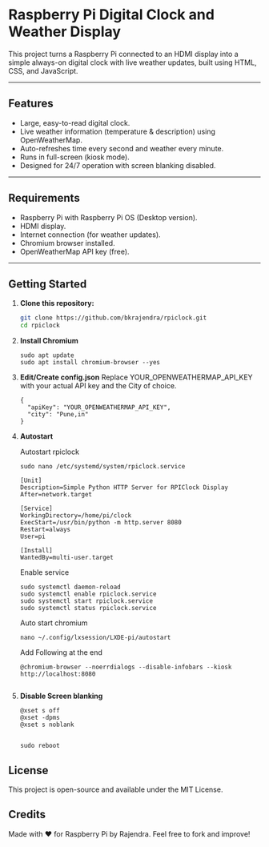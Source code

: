 # Raspberry Pi Digital Clock and Weather Display

This project turns a Raspberry Pi connected to an HDMI display into a simple always-on digital clock with live weather updates, built using HTML, CSS, and JavaScript.

---

## Features

- Large, easy-to-read digital clock.
- Live weather information (temperature & description) using OpenWeatherMap.
- Auto-refreshes time every second and weather every minute.
- Runs in full-screen (kiosk mode).
- Designed for 24/7 operation with screen blanking disabled.

---

## Requirements

- Raspberry Pi with Raspberry Pi OS (Desktop version).
- HDMI display.
- Internet connection (for weather updates).
- Chromium browser installed.
- OpenWeatherMap API key (free).

---

## Getting Started

1. **Clone this repository:**

   ```bash
   git clone https://github.com/bkrajendra/rpiclock.git
   cd rpiclock

2. **Install Chromium**
    ```
    sudo apt update
    sudo apt install chromium-browser --yes
    ```
3. **Edit/Create config.json**
  Replace YOUR_OPENWEATHERMAP_API_KEY with your actual API key and the City of choice.
    ```
    {
      "apiKey": "YOUR_OPENWEATHERMAP_API_KEY",
      "city": "Pune,in"
    }
    ```
4. **Autostart**

   Autostart rpiclock

    ```
    sudo nano /etc/systemd/system/rpiclock.service

    ```

    ```
    [Unit]
    Description=Simple Python HTTP Server for RPIClock Display
    After=network.target

    [Service]
    WorkingDirectory=/home/pi/clock
    ExecStart=/usr/bin/python -m http.server 8080
    Restart=always
    User=pi

    [Install]
    WantedBy=multi-user.target

    ```
    Enable service
    ```
    sudo systemctl daemon-reload
    sudo systemctl enable rpiclock.service
    sudo systemctl start rpiclock.service
    sudo systemctl status rpiclock.service

    ```

   Auto start chromium
    ```
    nano ~/.config/lxsession/LXDE-pi/autostart

    ```
    Add Following at the end

    ```
    @chromium-browser --noerrdialogs --disable-infobars --kiosk http://localhost:8080


    ```

5. **Disable Screen blanking**
    ```
    @xset s off
    @xset -dpms
    @xset s noblank


    sudo reboot

    ```



## License
This project is open-source and available under the MIT License.

## Credits
Made with ❤️ for Raspberry Pi by Rajendra.
Feel free to fork and improve!